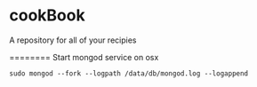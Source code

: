 cookBook
========

A repository for all of your recipies


========
Start mongod service on osx
```
sudo mongod --fork --logpath /data/db/mongod.log --logappend
```